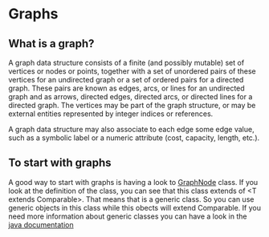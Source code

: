 # Graphs

## What is a graph?
A graph data structure consists of a finite (and possibly mutable) set of vertices or nodes or points, together with a set of unordered pairs of these vertices for an undirected graph or a set of ordered pairs for a directed graph. These pairs are known as edges, arcs, or lines for an undirected graph and as arrows, directed edges, directed arcs, or directed lines for a directed graph. The vertices may be part of the graph structure, or may be external entities represented by integer indices or references.

A graph data structure may also associate to each edge some edge value, such as a symbolic label or a numeric attribute (cost, capacity, length, etc.).

## To start with graphs
A good way to start with graphs is having a look to [GraphNode](https://github.com/thewilly/java-algorithms-club/blob/master/Graph/GraphNode.java) class.
If you look at the definition of the class, you can see that this class extends of <T extends Comparable<T>>. That means that is a generic class. So you can use generic objects in this class while this obects will extend Comparable. If you need more information about generic classes you can have a look in the [java documentation](https://docs.oracle.com/javase/tutorial/java/generics/types.html)

